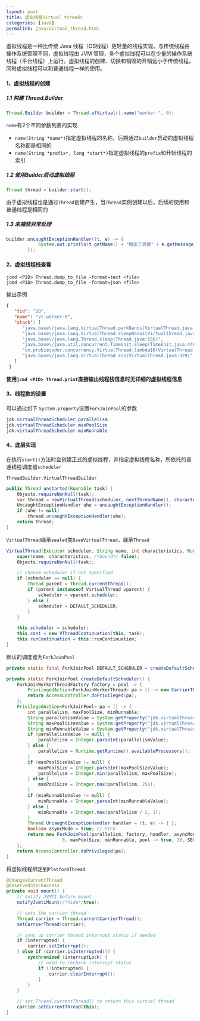 ```yaml
---
layout: post
title: 虚拟线程Virtual threads
categories: [Java]
permalink: java/virtual_thread.html
---
```


虚拟线程是一种比传统 Java 线程（OS线程）更轻量的线程实现。与传统线程由操作系统管理不同，虚拟线程由 JVM 管理，多个虚拟线程可以在少量的操作系统线程（平台线程）上运行。虚拟线程的创建、切换和销毁的开销远小于传统线程，同时虚拟线程可以和普通线程一样的使用。



#### 1、虚拟线程的创建

##### 1.1 构建 Thread.Builder

```java
Thread.Builder builder = Thread.ofVirtual().name("worker-", 0);    
```

`name`有2个不同参数列表的实现

* `name(String *name*)`指定虚拟线程的名称，后期通过`builder`启动的虚拟线程名称都是相同的
* `name(String *prefix*, long *start*)`指定虚拟线程的`prefix`和开始线程的索引



##### 1.2 使用Builder启动虚拟线程

```java
Thread thread = builder.start();
```

由于虚拟线程也是通过`Thread`创建产生，当`Thread`实例创建以后，后续的使用和普通线程是相同的



##### 1.3 未捕获异常处理

```java
builder.uncaughtExceptionHandler((t, e) -> {
            System.out.println(t.getName() + "抛出了异常" + e.getMessage());
        });
```



#### 2、虚拟线程栈查看

```shell
jcmd <PID> Thread.dump_to_file -format=text <file>
jcmd <PID> Thread.dump_to_file -format=json <file>
```

输出示例

```json
{
   "tid": "20",
   "name": "vt-worker-0",
   "stack": [
      "java.base\/java.lang.VirtualThread.parkNanos(VirtualThread.java:635)",
      "java.base\/java.lang.VirtualThread.sleepNanos(VirtualThread.java:807)",
      "java.base\/java.lang.Thread.sleep(Thread.java:556)",
      "java.base\/java.util.concurrent.TimeUnit.sleep(TimeUnit.java:446)",
      "cn.probiecoder.concurrency.VirtualThread.lambda$0(VirtualThread.java:15)",
      "java.base\/java.lang.VirtualThread.run(VirtualThread.java:329)"
   ]
 }
```



**使用`jcmd <PID> Thread.print`直接输出线程栈信息时无详细的虚拟线程信息**



#### 3、线程数的设置

可以通过如下 `System.property`设置`ForkJoinPool`的参数

```java
jdk.virtualThreadScheduler.parallelism
jdk.virtualThreadScheduler.maxPoolSize
jdk.virtualThreadScheduler.minRunnable
```





#### 4、底层实现

在执行`start()`方法时会创建正式的虚拟线程，并指定虚拟线程名称，所依托的普通线程调度器`scheduler`

`ThreadBuilder.VirtualThreadBuilder`

```java
public Thread unstarted(Runnable task) {
    Objects.requireNonNull(task);
    var thread = newVirtualThread(scheduler, nextThreadName(), characteristics(), task);
    UncaughtExceptionHandler uhe = uncaughtExceptionHandler();
    if (uhe != null)
        thread.uncaughtExceptionHandler(uhe);
    return thread;
}
```



`VirtualThread`继承`sealed`类`BaseVirtualThread`，继承`Thread`

```java
VirtualThread(Executor scheduler, String name, int characteristics, Runnable task) {
    super(name, characteristics, /*bound*/ false);
    Objects.requireNonNull(task);

    // choose scheduler if not specified
    if (scheduler == null) {
        Thread parent = Thread.currentThread();
        if (parent instanceof VirtualThread vparent) {
            scheduler = vparent.scheduler;
        } else {
            scheduler = DEFAULT_SCHEDULER;
        }
    }

    this.scheduler = scheduler;
    this.cont = new VThreadContinuation(this, task);
    this.runContinuation = this::runContinuation;
}
```



默认的调度器为`ForkJoinPool`

```java
private static final ForkJoinPool DEFAULT_SCHEDULER = createDefaultScheduler();

private static ForkJoinPool createDefaultScheduler() {
    ForkJoinWorkerThreadFactory factory = pool -> {
        PrivilegedAction<ForkJoinWorkerThread> pa = () -> new CarrierThread(pool);
        return AccessController.doPrivileged(pa);
    };
    PrivilegedAction<ForkJoinPool> pa = () -> {
        int parallelism, maxPoolSize, minRunnable;
        String parallelismValue = System.getProperty("jdk.virtualThreadScheduler.parallelism");
        String maxPoolSizeValue = System.getProperty("jdk.virtualThreadScheduler.maxPoolSize");
        String minRunnableValue = System.getProperty("jdk.virtualThreadScheduler.minRunnable");
        if (parallelismValue != null) {
            parallelism = Integer.parseInt(parallelismValue);
        } else {
            parallelism = Runtime.getRuntime().availableProcessors();
        }
        if (maxPoolSizeValue != null) {
            maxPoolSize = Integer.parseInt(maxPoolSizeValue);
            parallelism = Integer.min(parallelism, maxPoolSize);
        } else {
            maxPoolSize = Integer.max(parallelism, 256);
        }
        if (minRunnableValue != null) {
            minRunnable = Integer.parseInt(minRunnableValue);
        } else {
            minRunnable = Integer.max(parallelism / 2, 1);
        }
        Thread.UncaughtExceptionHandler handler = (t, e) -> { };
        boolean asyncMode = true; // FIFO
        return new ForkJoinPool(parallelism, factory, handler, asyncMode,
                     0, maxPoolSize, minRunnable, pool -> true, 30, SECONDS);
    };
    return AccessController.doPrivileged(pa);
}
```



将虚拟线程绑定到`PlatformThread`

```java
@ChangesCurrentThread
@ReservedStackAccess
private void mount() {
    // notify JVMTI before mount
    notifyJvmtiMount(/*hide*/true);

    // sets the carrier thread
    Thread carrier = Thread.currentCarrierThread();
    setCarrierThread(carrier);

    // sync up carrier thread interrupt status if needed
    if (interrupted) {
        carrier.setInterrupt();
    } else if (carrier.isInterrupted()) {
        synchronized (interruptLock) {
            // need to recheck interrupt status
            if (!interrupted) {
                carrier.clearInterrupt();
            }
        }
    }

    // set Thread.currentThread() to return this virtual thread
    carrier.setCurrentThread(this);
}
```

